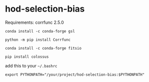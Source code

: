 # hod-selection-bias

Requirements: corrfunc 2.5.0

`conda install -c conda-forge gsl`

`python -m pip install Corrfunc`

`conda install -c conda-forge fitsio`

`pip install colossus`


add this to your `~/.bashrc`

`export PYTHONPATH="/your/project/hod-selection-bias:$PYTHONPATH"`